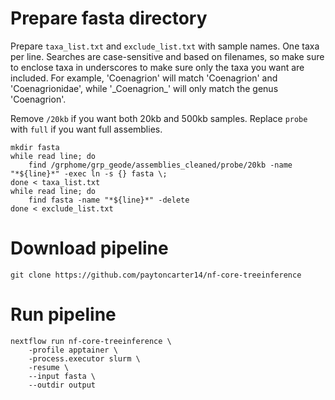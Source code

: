# Prepare fasta directory

Prepare `taxa_list.txt` and `exclude_list.txt` with sample names. One taxa per line. Searches are case-sensitive and based on filenames, so make sure to enclose taxa in underscores to make sure only the taxa you want are included. For example, 'Coenagrion' will match 'Coenagrion' and 'Coenagrionidae', while '\_Coenagrion\_' will only match the genus 'Coenagrion'.

Remove `/20kb` if you want both 20kb and 500kb samples. Replace `probe` with `full` if you want full assemblies.

```
mkdir fasta
while read line; do 
    find /grphome/grp_geode/assemblies_cleaned/probe/20kb -name "*${line}*" -exec ln -s {} fasta \;
done < taxa_list.txt
while read line; do
    find fasta -name "*${line}*" -delete
done < exclude_list.txt
```

# Download pipeline

```
git clone https://github.com/paytoncarter14/nf-core-treeinference
```

# Run pipeline

```
nextflow run nf-core-treeinference \
    -profile apptainer \
    -process.executor slurm \
    -resume \
    --input fasta \
    --outdir output
```
